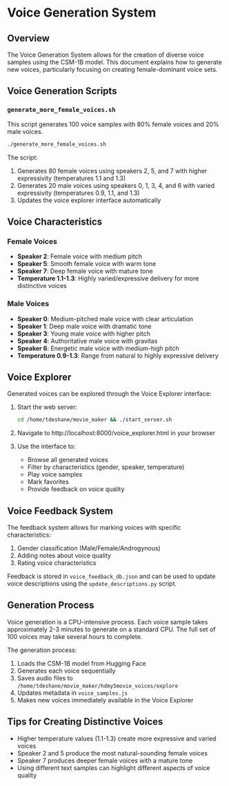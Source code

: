# Voice Generation System

## Overview
The Voice Generation System allows for the creation of diverse voice samples using the CSM-1B model. This document explains how to generate new voices, particularly focusing on creating female-dominant voice sets.

## Voice Generation Scripts

### `generate_more_female_voices.sh`
This script generates 100 voice samples with 80% female voices and 20% male voices.

```bash
./generate_more_female_voices.sh
```

The script:
1. Generates 80 female voices using speakers 2, 5, and 7 with higher expressivity (temperatures 1.1 and 1.3)
2. Generates 20 male voices using speakers 0, 1, 3, 4, and 6 with varied expressivity (temperatures 0.9, 1.1, and 1.3)
3. Updates the voice explorer interface automatically

## Voice Characteristics

### Female Voices
- **Speaker 2**: Female voice with medium pitch
- **Speaker 5**: Smooth female voice with warm tone
- **Speaker 7**: Deep female voice with mature tone
- **Temperature 1.1-1.3**: Highly varied/expressive delivery for more distinctive voices

### Male Voices
- **Speaker 0**: Medium-pitched male voice with clear articulation
- **Speaker 1**: Deep male voice with dramatic tone
- **Speaker 3**: Young male voice with higher pitch
- **Speaker 4**: Authoritative male voice with gravitas
- **Speaker 6**: Energetic male voice with medium-high pitch
- **Temperature 0.9-1.3**: Range from natural to highly expressive delivery

## Voice Explorer
Generated voices can be explored through the Voice Explorer interface:

1. Start the web server:
   ```bash
   cd /home/tdeshane/movie_maker && ./start_server.sh
   ```

2. Navigate to http://localhost:8000/voice_explorer.html in your browser

3. Use the interface to:
   - Browse all generated voices
   - Filter by characteristics (gender, speaker, temperature)
   - Play voice samples
   - Mark favorites
   - Provide feedback on voice quality

## Voice Feedback System
The feedback system allows for marking voices with specific characteristics:

1. Gender classification (Male/Female/Androgynous)
2. Adding notes about voice quality
3. Rating voice characteristics

Feedback is stored in `voice_feedback_db.json` and can be used to update voice descriptions using the `update_descriptions.py` script.

## Generation Process
Voice generation is a CPU-intensive process. Each voice sample takes approximately 2-3 minutes to generate on a standard CPU. The full set of 100 voices may take several hours to complete.

The generation process:
1. Loads the CSM-1B model from Hugging Face
2. Generates each voice sequentially
3. Saves audio files to `/home/tdeshane/movie_maker/hdmy5movie_voices/explore`
4. Updates metadata in `voice_samples.js`
5. Makes new voices immediately available in the Voice Explorer

## Tips for Creating Distinctive Voices
- Higher temperature values (1.1-1.3) create more expressive and varied voices
- Speaker 2 and 5 produce the most natural-sounding female voices
- Speaker 7 produces deeper female voices with a mature tone
- Using different text samples can highlight different aspects of voice quality 